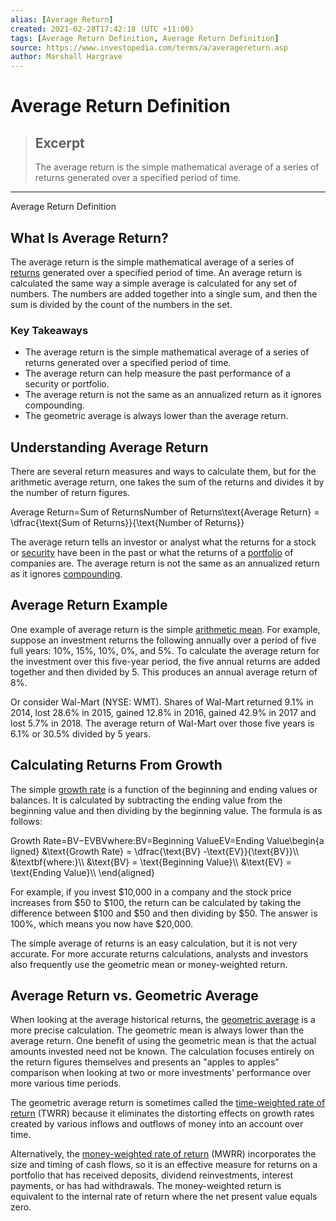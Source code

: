 ```yaml
---
alias: [Average Return]
created: 2021-02-28T17:42:18 (UTC +11:00)
tags: [Average Return Definition, Average Return Definition]
source: https://www.investopedia.com/terms/a/averagereturn.asp
author: Marshall Hargrave
---
```


# Average Return Definition

> ## Excerpt
> The average return is the simple mathematical average of a series of returns generated over a specified period of time.

---

Average Return Definition
## What Is Average Return?

The average return is the simple mathematical average of a series of [returns](https://www.investopedia.com/terms/r/return.asp) generated over a specified period of time. An average return is calculated the same way a simple average is calculated for any set of numbers. The numbers are added together into a single sum, and then the sum is divided by the count of the numbers in the set.

### Key Takeaways

-   The average return is the simple mathematical average of a series of returns generated over a specified period of time.
-   The average return can help measure the past performance of a security or portfolio.
-   The average return is not the same as an annualized return as it ignores compounding.
-   The geometric average is always lower than the average return.

## Understanding Average Return

There are several return measures and ways to calculate them, but for the arithmetic average return, one takes the sum of the returns and divides it by the number of return figures.

Average Return\=Sum of ReturnsNumber of Returns\\text{Average Return} = \\dfrac{\\text{Sum of Returns}}{\\text{Number of Returns}}

The average return tells an investor or analyst what the returns for a stock or [security](https://www.investopedia.com/terms/s/security.asp) have been in the past or what the returns of a [portfolio](https://www.investopedia.com/terms/p/portfolio.asp) of companies are. The average return is not the same as an annualized return as it ignores [compounding](https://www.investopedia.com/terms/c/compounding.asp).

## Average Return Example

One example of average return is the simple [arithmetic mean](https://www.investopedia.com/terms/a/arithmeticmean.asp). For example, suppose an investment returns the following annually over a period of five full years: 10%, 15%, 10%, 0%, and 5%. To calculate the average return for the investment over this five-year period, the five annual returns are added together and then divided by 5. This produces an annual average return of 8%.

Or consider Wal-Mart (NYSE: WMT). Shares of Wal-Mart returned 9.1% in 2014, lost 28.6% in 2015, gained 12.8% in 2016, gained 42.9% in 2017 and lost 5.7% in 2018. The average return of Wal-Mart over those five years is 6.1% or 30.5% divided by 5 years.

## Calculating Returns From Growth

The simple [growth rate](https://www.investopedia.com/terms/g/growthrates.asp) is a function of the beginning and ending values or balances. It is calculated by subtracting the ending value from the beginning value and then dividing by the beginning value. The formula is as follows:

Growth Rate\=BV−EVBVwhere:BV\=Beginning ValueEV\=Ending Value\\begin{aligned} &\\text{Growth Rate} = \\dfrac{\\text{BV} -\\text{EV}}{\\text{BV}}\\\\ &\\textbf{where:}\\\\ &\\text{BV} = \\text{Beginning Value}\\\\ &\\text{EV} = \\text{Ending Value}\\\\ \\end{aligned}

For example, if you invest $10,000 in a company and the stock price increases from $50 to $100, the return can be calculated by taking the difference between $100 and $50 and then dividing by $50. The answer is 100%, which means you now have $20,000.

The simple average of returns is an easy calculation, but it is not very accurate. For more accurate returns calculations, analysts and investors also frequently use the geometric mean or money-weighted return.

## Average Return vs. Geometric Average

When looking at the average historical returns, the [geometric average](https://www.investopedia.com/terms/g/geometricmean.asp) is a more precise calculation. The geometric mean is always lower than the average return. One benefit of using the geometric mean is that the actual amounts invested need not be known. The calculation focuses entirely on the return figures themselves and presents an "apples to apples" comparison when looking at two or more investments' performance over more various time periods.

The geometric average return is sometimes called the [time-weighted rate of return](https://www.investopedia.com/terms/t/time-weightedror.asp) (TWRR) because it eliminates the distorting effects on growth rates created by various inflows and outflows of money into an account over time.

Alternatively, the [money-weighted rate of return](https://www.investopedia.com/terms/m/money-weighted-return.asp) (MWRR) incorporates the size and timing of cash flows, so it is an effective measure for returns on a portfolio that has received deposits, dividend reinvestments, interest payments, or has had withdrawals. The money-weighted return is equivalent to the internal rate of return where the net present value equals zero.
